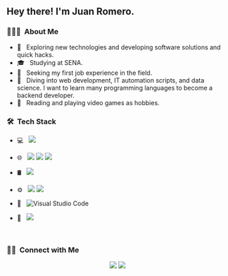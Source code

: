<h2> Hey there! I'm Juan Romero.</h2>

<h3> 👨🏻‍💻 &nbsp;About Me </h3>

- 🤔 &nbsp; Exploring new technologies and developing software solutions and quick hacks.
- 🎓 &nbsp; Studying at SENA.
- 💼 &nbsp; Seeking my first job experience in the field.
- 💭 &nbsp; Diving into web development, IT automation scripts, and data science. I want to learn many programming languages to become a backend developer.
- 🍭 &nbsp; Reading and playing video games as hobbies.

<h3> 🛠 &nbsp;Tech Stack</h3>

- 💻 &nbsp; <img src="https://img.shields.io/badge/python%20-%2314354C.svg?&style=for-the-badge&logo=python&logoColor=white"/>
- 🌐 &nbsp; <img src="https://img.shields.io/badge/html5%20-%23E34F26.svg?&style=for-the-badge&logo=html5&logoColor=white"/> <img src="https://img.shields.io/badge/css3%20-%231572B6.svg?&style=for-the-badge&logo=css3&logoColor=white"/> <img src="https://img.shields.io/badge/javascript%20-%23323330.svg?&style=for-the-badge&logo=javascript&logoColor=%23F7DF1E"/>

- 🛢 &nbsp; <img src="https://img.shields.io/badge/mysql-%2300f.svg?&style=for-the-badge&logo=mysql&logoColor=white"/> 
- ⚙️ &nbsp; <img src="https://img.shields.io/badge/git%20-%23F05033.svg?&style=for-the-badge&logo=git&logoColor=white"/> <img src="https://img.shields.io/badge/github%20-%23121011.svg?&style=for-the-badge&logo=github&logoColor=white"/>
- 🔧 &nbsp; ![Visual Studio Code](https://img.shields.io/badge/-VsCode-2C2C32?style=flat-square&logo=visual-studio-code&logoColor=0078D7)
- 🎨 &nbsp; <img src="https://img.shields.io/badge/figma%20-%23F24E1E.svg?&style=for-the-badge&logo=figma&logoColor=white"/>  

<br/>

<h3> 🤝🏻 &nbsp;Connect with Me </h3>

<p align="center">
<a href="https://www.linkedin.com/in/juan-romero-70a5aa270/"> <img src="https://img.shields.io/badge/LinkedIn%20-%230077B5.svg?&style=for-the-badge&logo=linkedin&logoColor=white"/></a> 
<a href="mailto:Juanromero.v2005@gmail.com"> <img src="https://img.shields.io/badge/Email%20-%23D14836.svg?&style=for-the-badge&logo=gmail&logoColor=white"/></a> 
</p>

